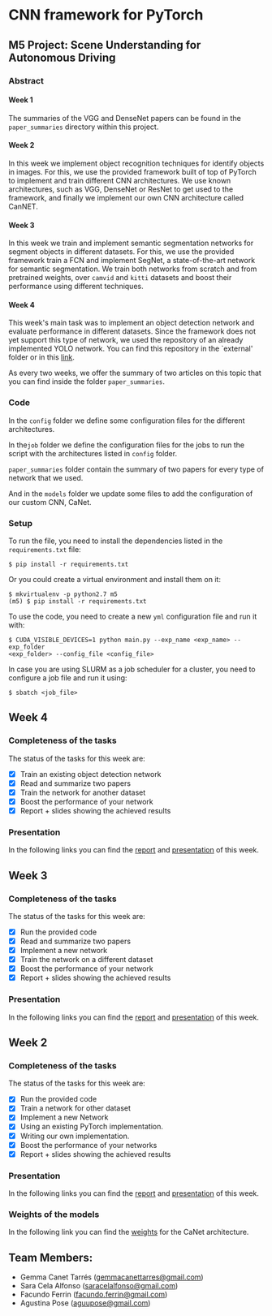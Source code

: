 # CNN framework for PyTorch

## M5 Project: Scene Understanding for Autonomous Driving

### Abstract

#### Week 1
The summaries of the VGG and DenseNet papers can be found in the 
`paper_summaries` directory within this project.

#### Week 2
In this week we implement object recognition techniques for identify objects in 
images. For this, we use the provided framework built of top of PyTorch to 
implement and train different CNN architectures. We use known architectures, 
such as VGG, DenseNet or ResNet to get used to the framework, and finally we 
implement our own CNN architecture called CanNET.

#### Week 3
In this week we train and implement semantic segmentation networks for segment 
objects in different datasets. For this, we use the provided framework train a 
FCN and implement SegNet, a state-of-the-art network for semantic segmentation. 
We train both networks from scratch and from pretrained weights, over `camvid` 
and `kitti` datasets and boost their performance using different techniques.

#### Week 4
This week's main task was to implement an object detection network and evaluate 
performance in different datasets. Since the framework does not yet support this 
type of network, we used the repository of an already implemented YOLO network. 
You can find this repository in the `external' folder or in this 
[link](https://github.com/AlexeyAB/darknet). 

As every two weeks, we offer the summary of two articles on this topic that you 
can find inside the folder `paper_summaries`.

### Code

In the `config` folder we define some configuration files for the different 
architectures.

In the`job` folder we define the configuration files for the jobs to run the 
script with the architectures listed in `config` folder.

`paper_summaries` folder contain the summary of two papers for every type of
network that we used.

And in the `models` folder we update some files to add the configuration of our 
custom CNN, CaNet. 

### Setup

To run the file, you need to install the dependencies listed in the 
`requirements.txt` file:


```
$ pip install -r requirements.txt
```

Or you could create a virtual environment and install them on it:

```
$ mkvirtualenv -p python2.7 m5
(m5) $ pip install -r requirements.txt
```

To use the code, you need to create a new `yml` configuration file and run it 
with:

```
$ CUDA_VISIBLE_DEVICES=1 python main.py --exp_name <exp_name> --exp_folder 
<exp_folder> --config_file <config_file>
```

In case you are using SLURM as a job scheduler for a cluster, you need to 
configure a job file and run it using:

```
$ sbatch <job_file>
```


## Week 4

### Completeness of the tasks

The status of the tasks for this week are:

- [X] Train an existing object detection network 
- [X] Read and summarize two papers
- [X] Train the network for another dataset
- [X] Boost the performance of your network
- [X] Report + slides showing the achieved results 

### Presentation

In the following links you can find the 
[report](https://www.overleaf.com/read/qcfvbbgcrjfq) and 
[presentation](https://docs.google.com/presentation/d/1cgN1IeviTxtlPYSLyiDImsOqivyF8VM8kW_wCJrUytM/edit#slide=id.g558f7df010_0_256) 
of this week.


## Week 3

### Completeness of the tasks

The status of the tasks for this week are:

- [X] Run the provided code 
- [X] Read and summarize two papers
- [X] Implement a new network
- [X] Train the network on a different dataset
- [X] Boost the performance of your network
- [X] Report + slides showing the achieved results 

### Presentation

In the following links you can find the 
[report](https://www.overleaf.com/7622391142xnsbbbqtwhcd) and 
[presentation](https://docs.google.com/presentation/d/1fQPXDX5Zbv6USf3_KzVRJtGdBBPlMBIELjMuLztm_iE/edit?usp=sharing) 
of this week.


## Week 2

### Completeness of the tasks

The status of the tasks for this week are:

- [X] Run the provided code 
- [X] Train a network for other dataset
- [X] Implement a new Network
- [X] Using an existing PyTorch implementation.
- [X] Writing our own implementation.
- [X] Boost the performance of your networks 
- [X] Report + slides showing the achieved results 

### Presentation

In the following links you can find the 
[report](https://www.overleaf.com/read/vkbfjtmdyzhx) and 
[presentation](https://docs.google.com/presentation/d/1tIR7rUTIOYBaxHLb54Pd-k5w8MQDtI4VkjEBJwylSKo/edit?usp=sharing) of this week.

### Weights of the models

In the following link you can find the 
[weights](https://drive.google.com/open?id=1DQszuEbTh61MMo1Z0tWf-z2ceZ1uiON6) 
for the CaNet architecture. 


## Team Members:

- Gemma Canet Tarrés (gemmacanettarres@gmail.com)
- Sara Cela Alfonso (saracelalfonso@gmail.com)
- Facundo Ferrin (facundo.ferrin@gmail.com)
- Agustina Pose (aguupose@gmail.com)

